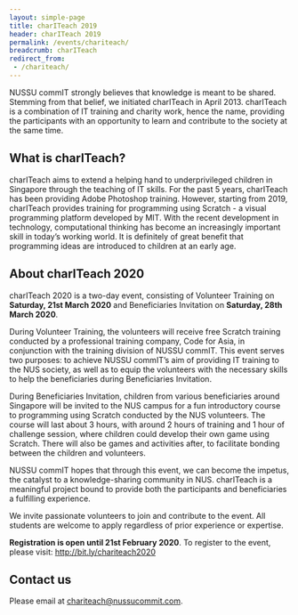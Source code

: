 ```yaml
---
layout: simple-page
title: charITeach 2019
header: charITeach 2019
permalink: /events/chariteach/
breadcrumb: charITeach
redirect_from:
 - /chariteach/
---
```


NUSSU commIT strongly believes that knowledge is meant to be shared. Stemming from that belief, we initiated charITeach in April 2013. charITeach is a combination of IT training and charity work, hence the name, providing the participants with an opportunity to learn and contribute to the society at the same time.

## What is charITeach?

charITeach aims to extend a helping hand to underprivileged children in Singapore through the teaching of IT skills. For the past 5 years, charITeach has been providing Adobe Photoshop training. However, starting from 2019, charITeach provides training for programming using Scratch - a visual programming platform developed by MIT. With the recent development in technology, computational thinking has become an increasingly important skill in today’s working world. It is definitely of great benefit that programming ideas are introduced to children at an early age.

## About charITeach 2020

charITeach 2020 is a two-day event, consisting of Volunteer Training on **Saturday, 21st March 2020** and Beneficiaries Invitation on **Saturday, 28th March 2020**.

During Volunteer Training, the volunteers will receive free Scratch training conducted by a professional training company, Code for Asia, in conjunction with the training division of NUSSU commIT. This event serves two purposes: to achieve NUSSU commIT’s aim of providing IT training to the NUS society, as well as to equip the volunteers with the necessary skills to help the beneficiaries during Beneficiaries Invitation.

During Beneficiaries Invitation, children from various beneficiaries around Singapore will be invited to the NUS campus for a fun introductory course to programming using Scratch conducted by the NUS volunteers. The course will last about 3 hours, with around 2 hours of training and 1 hour of challenge session, where children could develop their own game using Scratch. There will also be games and activities after, to facilitate bonding between the children and volunteers.

NUSSU commIT hopes that through this event, we can become the impetus, the catalyst to a knowledge-sharing community in NUS. charITeach is a meaningful project bound to provide both the participants and beneficiaries a fulfilling experience.

We invite passionate volunteers to join and contribute to the event. All students are welcome to apply regardless of prior experience or expertise.

**Registration is open until 21st February 2020**. To register to the event, please visit: <http://bit.ly/chariteach2020>

## Contact us

Please email at [chariteach@nussucommit.com](mailto:chariteach@nussucommit.com).
